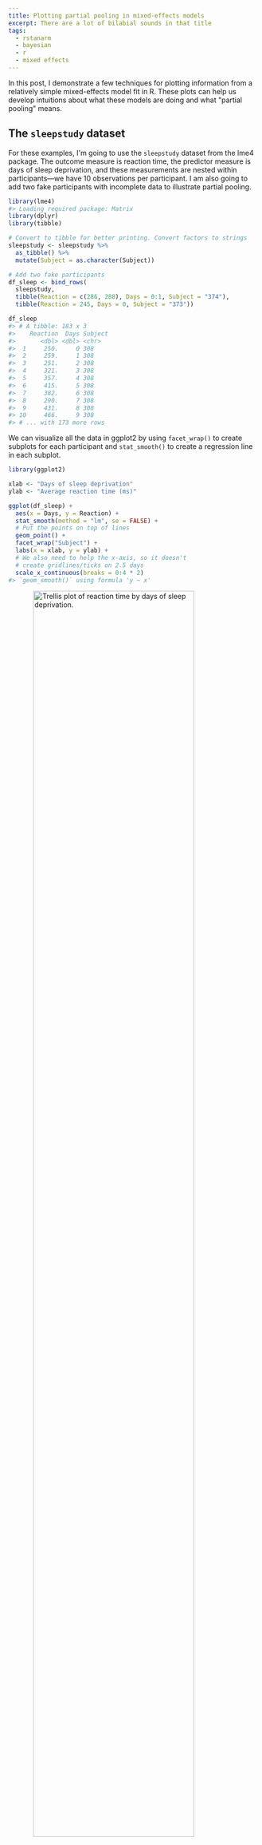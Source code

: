 ```yaml
---
title: Plotting partial pooling in mixed-effects models
excerpt: There are a lot of bilabial sounds in that title
tags:
  - rstanarm
  - bayesian
  - r
  - mixed effects
---
```




In this post, I demonstrate a few techniques for plotting information from a
relatively simple mixed-effects model fit in R. These plots can help us develop 
intuitions about what these models are doing and what "partial pooling" means.


## The `sleepstudy` dataset

For these examples, I'm going to use the `sleepstudy` dataset from the lme4
package. The outcome measure is reaction time, the predictor measure is days of
sleep deprivation, and these measurements are nested within participants—we
have 10 observations per participant. I am also going to add two fake
participants with incomplete data to illustrate partial pooling.


```r
library(lme4)
#> Loading required package: Matrix
library(dplyr)
library(tibble)

# Convert to tibble for better printing. Convert factors to strings
sleepstudy <- sleepstudy %>% 
  as_tibble() %>% 
  mutate(Subject = as.character(Subject))

# Add two fake participants
df_sleep <- bind_rows(
  sleepstudy,
  tibble(Reaction = c(286, 288), Days = 0:1, Subject = "374"),
  tibble(Reaction = 245, Days = 0, Subject = "373"))

df_sleep
#> # A tibble: 183 x 3
#>    Reaction  Days Subject
#>       <dbl> <dbl> <chr>  
#>  1     250.     0 308    
#>  2     259.     1 308    
#>  3     251.     2 308    
#>  4     321.     3 308    
#>  5     357.     4 308    
#>  6     415.     5 308    
#>  7     382.     6 308    
#>  8     290.     7 308    
#>  9     431.     8 308    
#> 10     466.     9 308    
#> # ... with 173 more rows
```

We can visualize all the data in ggplot2 by using `facet_wrap()` to create
subplots for each participant and `stat_smooth()` to create a regression line
in each subplot.


```r
library(ggplot2)

xlab <- "Days of sleep deprivation"
ylab <- "Average reaction time (ms)"

ggplot(df_sleep) + 
  aes(x = Days, y = Reaction) + 
  stat_smooth(method = "lm", se = FALSE) +
  # Put the points on top of lines
  geom_point() +
  facet_wrap("Subject") +
  labs(x = xlab, y = ylab) + 
  # We also need to help the x-axis, so it doesn't 
  # create gridlines/ticks on 2.5 days
  scale_x_continuous(breaks = 0:4 * 2)
#> `geom_smooth()` using formula 'y ~ x'
```

<img src="/figs/2017-06-22-plotting-partial-pooling-in-mixed-effects-models/facet-plot-1.png" title="Trellis plot of reaction time by days of sleep deprivation." alt="Trellis plot of reaction time by days of sleep deprivation." width="80%" style="display: block; margin: auto;" />

By the way, ggplot2 doesn't draw the regression lines outside of the range of
the data unless we set `fullrange = TRUE`. That's a helpful feature for 374!


**Update: Douglas Bates did it first.** Someone sent me a link to [a slide deck by 
Douglas Bates](http://lme4.r-forge.r-project.org/slides/2011-03-16-Amsterdam/2Longitudinal.pdf), 
lead author of the lme4 package, where he has some plots just like the ones I demo 
in this post. He uses the `sleepstudy` dataset too---it's his R package and his 
teaching dataset, after all---so the similarities are uncanny but accidental. 
Origin of this post: I was [asked on twitter](https://twitter.com/tcarpenter216/status/870746903889170432) 
how to make a facet plot of a mixed effects model, [wrote up a quick 
demo](http://rpubs.com/tjmahr/ggplot2-lme4-facet-plot) using the convenient 
`sleepstudy` dataset, and then fleshed that demo into a tutorial. By using his 
teaching dataset to illustrate some partial pooling concepts, I ended up 
recreating some of his work on accident. :grimacing: [_Sept. 14, 2017_] 
{: .notice--info}

## Complete pooling and no pooling models

Each one of these panels plotted above shows an independently estimated
regression line. This approach to fitting a separate line for each participant
is sometimes called the **no pooling** model because none of the information
from different participants is combined or _pooled_ together.

We fit a separate line for each cluster of data, unaware
that any of the other participants exist. The `lmList()` function in `lme4`
automates this process.


```r
df_no_pooling <- lmList(Reaction ~ Days | Subject, df_sleep) %>% 
  coef() %>% 
  # Subject IDs are stored as row-names. Make them an explicit column
  rownames_to_column("Subject") %>% 
  rename(Intercept = `(Intercept)`, Slope_Days = Days) %>% 
  add_column(Model = "No pooling") %>% 
  # Remove the participant who only had one data-point
  filter(Subject != "373")

head(df_no_pooling)
#>   Subject Intercept Slope_Days      Model
#> 1     308  244.1927  21.764702 No pooling
#> 2     309  205.0549   2.261785 No pooling
#> 3     310  203.4842   6.114899 No pooling
#> 4     330  289.6851   3.008073 No pooling
#> 5     331  285.7390   5.266019 No pooling
#> 6     332  264.2516   9.566768 No pooling
```

In contrast, we might consider a **complete pooling** model where all the
information from the participants is combined together. We fit a single line for
the combined data set, unaware that the data came from different participants.


```r
# Fit a model on all the data pooled together
m_pooled <- lm(Reaction ~ Days, df_sleep) 

# Repeat the intercept and slope terms for each participant
df_pooled <- tibble(
  Model = "Complete pooling",
  Subject = unique(df_sleep$Subject),
  Intercept = coef(m_pooled)[1], 
  Slope_Days = coef(m_pooled)[2]
)

head(df_pooled)
#> # A tibble: 6 x 4
#>   Model            Subject Intercept Slope_Days
#>   <chr>            <chr>       <dbl>      <dbl>
#> 1 Complete pooling 308          252.       10.3
#> 2 Complete pooling 309          252.       10.3
#> 3 Complete pooling 310          252.       10.3
#> 4 Complete pooling 330          252.       10.3
#> 5 Complete pooling 331          252.       10.3
#> 6 Complete pooling 332          252.       10.3
```

We can compare these two approaches. Instead of calculating the regression lines
with `stat_smooth()`, we can use  `geom_abline()` to draw the lines from our 
dataframe of intercept and slope parameters.


```r
# Join the raw data so we can use plot the points and the lines.
df_models <- bind_rows(df_pooled, df_no_pooling) %>% 
  left_join(df_sleep, by = "Subject")

p_model_comparison <- ggplot(df_models) + 
  aes(x = Days, y = Reaction) + 
  # Set the color mapping in this layer so the points don't get a color
  geom_abline(
    aes(intercept = Intercept, slope = Slope_Days, color = Model),
    size = .75
  ) + 
  geom_point() +
  facet_wrap("Subject") +
  labs(x = xlab, y = ylab) + 
  scale_x_continuous(breaks = 0:4 * 2) + 
  # Fix the color palette 
  scale_color_brewer(palette = "Dark2") + 
  theme(legend.position = "top", legend.justification = "left")

p_model_comparison
```

<img src="/figs/2017-06-22-plotting-partial-pooling-in-mixed-effects-models/pooling-vs-no-pooling-1.png" title="Same trellis plot as above but with two regression lines per subplot to compare the two models." alt="Same trellis plot as above but with two regression lines per subplot to compare the two models." width="80%" style="display: block; margin: auto;" />

If we stare at this plot, a few things become apparent. The complete pooling 
model estimates a single line, and we see that same line drawn on every facet. 
One advantage is that the model can make a guess about the line for 373 who only
has one observation. That model looks pretty terrible elsewhere&mdash;309, 310,
etc.&mdash;because nobody is perfectly average. In contrast, the no pooling model can
follow the data, fitting the sharp trend upwards in 308 and even capturing the
negative slope in 335.

(Here's a fun question: Which approach has the better guess for 374's line?)

The no pooling model cannot make a guess about 373. In [_Statistical
Rethinking_](http://xcelab.net/rm/statistical-rethinking/), McElreath says these 
models have amnesia 😯:

> Many statistical models also have anterograde amnesia. As the models move from
> one cluster—individual, group, location—in the data to another, estimating
> parameters for each cluster, they forget everything about the previous
> clusters. They behave this way, because the assumptions force them to. Any of
> the models from previous chapters that used dummy variables to handle
> categories are programmed for amnesia. These models implicitly assume that
> nothing learned about any one category informs estimates for the other
> categories—the parameters are independent of one another and learn from
> completely separate portions of the data. This would be like forgetting you
> had ever been in a café, each time you go to a new café. Cafés do differ, but
> they are also alike.

Once the no pooling model draws the line for 372, and it completely forgets
everything it has seen and moves on to 373. It has to skip 373 because it cannot
estimate a line from a single point, and it moves on.



## Improving estimates with a mixed-effects model

We can do better with mixed-effects models. In these models, we pool information
from all the lines together to improve our estimates of each individual line.
This approach is sometimes called **partial pooling**. In particular, after
seeing the 18 trend lines for the participants with complete data, we can make
an informed guess about the trend lines for the two participants with incomplete
data.

We can fit a classical mixed-effects model with the lme4 package:


```r
m <- lmer(Reaction ~ 1 + Days + (1 + Days | Subject), df_sleep)
arm::display(m)
#> lmer(formula = Reaction ~ 1 + Days + (1 + Days | Subject), data = df_sleep)
#>             coef.est coef.se
#> (Intercept) 252.54     6.43 
#> Days         10.45     1.54 
#> 
#> Error terms:
#>  Groups   Name        Std.Dev. Corr 
#>  Subject  (Intercept) 24.14         
#>           Days         5.92    0.07 
#>  Residual             25.48         
#> ---
#> number of obs: 183, groups: Subject, 20
#> AIC = 1783.4, DIC = 1787.8
#> deviance = 1779.6
```

The first two `coef.est` items are the "fixed effects" estimates; they reflect
the average intercept and slope parameters. For this example, the values are 
practically the same as the complete-pooling estimates. This model assumes that 
each participant's individual intercept and slope parameters are deviations 
from this average, and these random deviations drawn from a distribution of 
possible intercept and slope parameters. These are "randomly varying" or "random
effects". The information in the `Error terms` area describes the distribution 
of the effects. Because we have both fixed and random effects, 
we have a "mixed-effects" model. Hence the name.

To visualize these estimates, we extract each participant's intercept and slope
using `coef()`.


```r
# Make a dataframe with the fitted effects
df_partial_pooling <- coef(m)[["Subject"]] %>% 
  rownames_to_column("Subject") %>% 
  as_tibble() %>% 
  rename(Intercept = `(Intercept)`, Slope_Days = Days) %>% 
  add_column(Model = "Partial pooling")

head(df_partial_pooling)
#> # A tibble: 6 x 4
#>   Subject Intercept Slope_Days Model          
#>   <chr>       <dbl>      <dbl> <chr>          
#> 1 308          254.      19.6  Partial pooling
#> 2 309          212.       1.73 Partial pooling
#> 3 310          213.       4.91 Partial pooling
#> 4 330          275.       5.64 Partial pooling
#> 5 331          274.       7.39 Partial pooling
#> 6 332          261.      10.2  Partial pooling
```

Update the previous plot with a dataframe of all three models' estimates.


```r
df_models <- bind_rows(df_pooled, df_no_pooling, df_partial_pooling) %>% 
  left_join(df_sleep, by = "Subject")

# Replace the data-set of the last plot
p_model_comparison %+% df_models
```

<img src="/figs/2017-06-22-plotting-partial-pooling-in-mixed-effects-models/partial-pooling-vs-others-1.png" title="Update of previous plot with partially pooled regression lines added." alt="Update of previous plot with partially pooled regression lines added." width="80%" style="display: block; margin: auto;" />

Most of the time, the no pooling and partial pooling lines are on top of each
other. But when the two differ, it's because the partial pooling model's line is
pulled slightly towards the complete-pooling line.

We can appreciate the differences by zooming in on some participants.


```r
df_zoom <- df_models %>% 
  filter(Subject %in% c("335", "350", "373", "374"))

p_model_comparison %+% df_zoom
```

<img src="/figs/2017-06-22-plotting-partial-pooling-in-mixed-effects-models/zoomed-in-partial-pooling-1.png" title="Trellis plot of four participants to highlight the fine differences among the regression lines." alt="Trellis plot of four participants to highlight the fine differences among the regression lines." width="80%" style="display: block; margin: auto;" />

The negative line for 335 from the no pooling model gets a flatter slope in the 
partial pooling model. The model knows that negative trends are rather unlikely,
so the it hedges its bets and pulls that line towards the group average. 
Something similar happens with 350 where a sharp slope is slightly attenuated. 
For the participants with incomplete data, the partial pooling model is much
more like the complete pooling model. The complete pooling and the partial
pooling lines are basically parallel&mdash;i.e, they have the same slope. That's a
reasonable guess given so little information.


## It's shrinkage

The partial pooling model pulls more extreme estimates towards an overall 
average. We can visualize this effect by plotting a scatterplot of intercept and
slope parameters from each model and connecting estimates for the same
participant.


```r
# Also visualize the point for the fixed effects
df_fixef <- tibble(
  Model = "Partial pooling (average)",
  Intercept = fixef(m)[1],
  Slope_Days = fixef(m)[2]
)

# Complete pooling / fixed effects are center of gravity in the plot
df_gravity <- df_pooled %>% 
  distinct(Model, Intercept, Slope_Days) %>% 
  bind_rows(df_fixef)
df_gravity
#> # A tibble: 2 x 3
#>   Model                     Intercept Slope_Days
#>   <chr>                         <dbl>      <dbl>
#> 1 Complete pooling               252.       10.3
#> 2 Partial pooling (average)      253.       10.5

df_pulled <- bind_rows(df_no_pooling, df_partial_pooling)

ggplot(df_pulled) + 
  aes(x = Intercept, y = Slope_Days, color = Model, shape = Model) + 
  geom_point(size = 2) + 
  geom_point(
    data = df_gravity, 
    size = 5,
    # Prevent size-5 point from showing in legend keys
    show.legend = FALSE
  ) + 
  # Draw an arrow connecting the observations between models
  geom_path(
    aes(group = Subject, color = NULL), 
    arrow = arrow(length = unit(.02, "npc")),
    show.legend = FALSE
  ) + 
  # Use ggrepel to jitter the labels away from the points
  ggrepel::geom_text_repel(
    aes(label = Subject, color = NULL), 
    data = df_no_pooling,
    show.legend = FALSE
  ) + 
  # Don't forget 373
  ggrepel::geom_text_repel(
    aes(label = Subject, color = NULL), 
    data = filter(df_partial_pooling, Subject == "373"),
    show.legend = FALSE
  ) + 
  theme(
    legend.position = "bottom", 
    legend.justification = "right"
  ) + 
  ggtitle("Pooling of regression parameters") + 
  xlab("Intercept estimate") + 
  ylab("Slope estimate") + 
  scale_shape_manual(values = c(15:18)) +
  scale_color_brewer(palette = "Dark2") 
```

<img src="/figs/2017-06-22-plotting-partial-pooling-in-mixed-effects-models/shrinkage-plot-1.png" title="Scatterplot of the model parameters showing how estimates from the no pooling model are pulled towards the completely pooled value." alt="Scatterplot of the model parameters showing how estimates from the no pooling model are pulled towards the completely pooled value." width="80%" style="display: block; margin: auto;" />

The average intercept and slope act like a center of gravity, pulling values
parameter estimates towards it. Hmm, maybe gravity is not quite the right
analogy, because the pull is greater for more extreme values. The lines near
that center point are very short; they get adjusted very little. The
lines in general get longer as we move away from the complete pooling
estimate. The fewer the observations in a cluster (here, participants), the more
information is borrowed from other clusters, and the greater the pull towards
the average estimate. Participant 373 had one observation, so their slope
estimate is the average. Likewise, 374 had only two observations, so they get
pulled the farthest and receive a slope estimate near the overall average.

This effect is sometimes called _shrinkage_, because more extreme values
shrinkage are pulled towards a more reasonable, more average value. In [the lme4
book](http://lme4.r-forge.r-project.org/), Douglas Bates provides an alternative 
to _shrinkage_:

> The term "shrinkage" may have negative connotations. John Tukey preferred to
> refer to the process as the estimates for individual subjects "borrowing
> strength" from each other. This is a fundamental difference in the models
> underlying mixed-effects models versus strictly fixed effects models. In a
> mixed-effects model we assume that the levels of a grouping factor are a
> selection from a population and, as a result, can be expected to share
> characteristics to some degree. Consequently, the predictions from a
> mixed-effects model are attenuated relative to those from strictly
> fixed-effects models.

Shrinkage, borrowing strength 💪 ... Another term would also
be *regularization* if we think about how the model avoids overfitting by the
taming extreme estimates.

**This feature is why I use mixed effects models in my work.** If I have a 
speech discrimination experiment and I want to describe a child's speech 
perception ability, I am going to use the partially pooled, shrunken, 
strength-borrowing, regularized, model-derived estimate of their ability, 
because it uses more information. It's that simple to me. Other disciplines
might highlight other reasons to use these models, but for me, it's partially
pooling information that's the most attractive feature.



## A topographic map of parameters

For the next visualization, we are going to visualize the distribution of 
randomly varying effects. Honestly, I am partly including it just so that I
have a working ggplot2 version of how to make this plot online. It's not a 
routine visualization, but it reveals a little more about where estimates are 
being pulled towards.

I already remarked that the model estimates a distribution of intercept and 
slope effects. We know where the center of that distribution is: It's the fixed 
effects estimate, the center of gravity in the last plot. What the model also 
needs to estimate is the variability/spread of values around that center. Also,
intercepts and slopes might be correlated: Maybe the effect of an additional day
on reaction time is diminished for participants who are slower to respond in
general. So, the model also estimates the correlation of those effects too.

Imagine that the last plot is a landscape, and fixed effects point is the peak 
of a hill. What were are going to do is draw a topographic map with contour 
lines to show different elevation regions on that hill.

First, we need to extract the covariance matrix estimated by the model.


```r
# Extract the matrix
cov_mat <- VarCorr(m)[["Subject"]]

# Strip off some details so that just the useful part is printed
attr(cov_mat, "stddev") <- NULL
attr(cov_mat, "correlation") <- NULL
cov_mat
#>             (Intercept)      Days
#> (Intercept)  582.717345  9.897673
#> Days           9.897673 35.033088
```

The `ellipse()` function takes a covariance matrix, a center value, and
quantile/confidence level and returns the points from an oval around the center
at the given confidence level. We create five ellipses for different 
quantile levels.


```r
library(ellipse)
#> 
#> Attaching package: 'ellipse'
#> The following object is masked from 'package:graphics':
#> 
#>     pairs

# Helper function to make a data-frame of ellipse points that 
# includes the level as a column
make_ellipse <- function(cov_mat, center, level) {
  ellipse(cov_mat, centre = center, level = level) %>%
    as.data.frame() %>%
    add_column(level = level) %>% 
    as_tibble()
}

center <- fixef(m)
levels <- c(.1, .3, .5, .7, .9)

# Create an ellipse dataframe for each of the levels defined 
# above and combine them
df_ellipse <- levels %>%
  purrr::map_df(~ make_ellipse(cov_mat, center, level = .x)) %>% 
  rename(Intercept = `(Intercept)`, Slope_Days = Days)

df_ellipse
#> # A tibble: 500 x 3
#>    Intercept Slope_Days level
#>        <dbl>      <dbl> <dbl>
#>  1      261.       12.4   0.1
#>  2      260.       12.6   0.1
#>  3      260.       12.7   0.1
#>  4      259.       12.8   0.1
#>  5      258.       12.8   0.1
#>  6      258.       12.9   0.1
#>  7      257.       13.0   0.1
#>  8      257.       13.0   0.1
#>  9      256.       13.1   0.1
#> 10      255.       13.1   0.1
#> # ... with 490 more rows
```

Then we add them onto our previous plot.


```r
ggplot(df_pulled) + 
  aes(x = Intercept, y = Slope_Days, color = Model, shape = Model) + 
  # Draw contour lines from the distribution of effects
  geom_path(
    aes(group = level, color = NULL, shape = NULL), 
    data = df_ellipse, 
    linetype = "dashed", 
    color = "grey40"
  ) + 
  geom_point(
    aes(shape = Model),
    data = df_gravity, 
    size = 5,
    show.legend = FALSE
  ) + 
  geom_point(size = 2) + 
  geom_path(
    aes(group = Subject, color = NULL), 
    arrow = arrow(length = unit(.02, "npc")),
    show.legend = FALSE
  ) + 
  theme(
    legend.position = "bottom", 
    legend.justification = "right"
  ) + 
  ggtitle("Topographic map of regression parameters") + 
  xlab("Intercept estimate") + 
  ylab("Slope estimate") + 
  scale_color_brewer(palette = "Dark2") +
  scale_shape_manual(values = c(15:18))
```

<img src="/figs/2017-06-22-plotting-partial-pooling-in-mixed-effects-models/topgraphic-map-1-1.png" title="The scatterplot of shrinkage of regression parameters updated with contour lines to show different confidence regions." alt="The scatterplot of shrinkage of regression parameters updated with contour lines to show different confidence regions." width="80%" style="display: block; margin: auto;" />

The ellipses provide a little more information about where the estimates are 
being pulled. Even if some of the points are not being pulled directly towards 
the center of gravity, nearly all of them are being pulled into a higher
confidence region.

There are a few tweaks we might consider for this plot. I don't think the ovals 
need to be contained in the plot. The points are more important, and the 
plotting boundaries should be set with respect to the points. We can redefine 
the limits by using `coord_cartesian()`. (Your aesthetic preferences may differ.
That's fine.)


```r
last_plot() +
  coord_cartesian(
    xlim = range(df_pulled$Intercept), 
    ylim = range(df_pulled$Slope_Days),
    expand = TRUE
  ) 
```

<img src="/figs/2017-06-22-plotting-partial-pooling-in-mixed-effects-models/topographic-map-2-1.png" title="Tweak of the above plot to cut off some of the ellipses so the focus is on the data." alt="Tweak of the above plot to cut off some of the ellipses so the focus is on the data." width="80%" style="display: block; margin: auto;" />

To go all out 😎, let's also label the contours with the
confidence levels. I see that the lower left area is relatively free of points,
so I can place the labels there. I filter down to just the ellipse points in the
bottom 25% of *x* and *y* values. That will keep points in that lower left
quadrant. Then I find the (*x*, *y*) point with the farthest distance from the
center as the location for my label. I make it sound so easy but it took a lot
of trial and error (including an an attempt to use cosines).


```r
# Euclidean distance
contour_dist <- function(xs, ys, center_x, center_y) {
  x_diff <- (center_x - xs) ^ 2
  y_diff <- (center_y - ys) ^ 2
  sqrt(x_diff + y_diff)
}

# Find the point to label in each ellipse.
df_label_locations <- df_ellipse %>% 
  group_by(level) %>%
  filter(
    Intercept < quantile(Intercept, .25), 
    Slope_Days < quantile(Slope_Days, .25)
  ) %>% 
  # Compute distance from center.
  mutate(
    dist = contour_dist(Intercept, Slope_Days, fixef(m)[1], fixef(m)[2])
  ) %>% 
  # Keep smallest values.
  top_n(-1, wt = dist) %>% 
  ungroup()

# Tweak the last plot one more time!
last_plot() +
  geom_text(
    aes(label = level, color = NULL, shape = NULL), 
    data = df_label_locations, 
    nudge_x = .5, 
    nudge_y = .8, 
    size = 3.5, 
    color = "grey40"
  )
```

<img src="/figs/2017-06-22-plotting-partial-pooling-in-mixed-effects-models/topographic-map-3-1.png" title="Final variant of the above plot with the confidence regions labelled." alt="Final variant of the above plot with the confidence regions labelled." width="80%" style="display: block; margin: auto;" />

Are you feeling satisfied? I feel satisfied.


## Bonus: Plotting lines from a Bayesian mixed effects model

This last part is more of a code demo than a walkthrough. I call myself a
Bayesian. Visualizing uncertainty is [one of my things
here](/visualizing-uncertainty-rstanarm/), so I would be remiss if I didn't also
demo how to do some plots using posterior samples. 

Conceptually, the classical model above estimated a single set of partially 
pooled regression lines. With the Bayesian model, we can sample from a posterior
distribution of partially pooled regression lines. Instead of one line for each 
participant, there's an entire distribution of them for each participant. This
distribution lets us quantify our uncertainty about each part of our model.

First, we fit the model in RStanARM with weakly informative priors. 


```r
library(rstanarm)
#> Loading required package: Rcpp
#> This is rstanarm version 2.21.1
#> - See https://mc-stan.org/rstanarm/articles/priors for changes to default priors!
#> - Default priors may change, so it's safest to specify priors, even if equivalent to the defaults.
#> - For execution on a local, multicore CPU with excess RAM we recommend calling
#>   options(mc.cores = parallel::detectCores())
```


```r
# Update 2021-02: Prior to mid-2020 priors were autoscaled (so `autoscale =
# TRUE`) was implicity set. But now they are no longer autoscaled. The code has
# been updated to use the autoscaling.
b <- stan_glmer(
  Reaction ~ Days + (Days | Subject),
  family = gaussian(),
  data = df_sleep,
  prior = normal(0, 2, autoscale = TRUE),
  prior_intercept = normal(0, 5, autoscale = TRUE),
  prior_covariance = decov(regularization = 2),
  prior_aux = cauchy(0, 1, autoscale = TRUE), 
  # reproducible blogging
  seed = 20211116
)
```

We get a similar overview as `arm::display()` when we print the model.


```r
b
#> stan_glmer
#>  family:       gaussian [identity]
#>  formula:      Reaction ~ Days + (Days | Subject)
#>  observations: 183
#> ------
#>             Median MAD_SD
#> (Intercept) 252.3    6.2 
#> Days         10.4    1.7 
#> 
#> Auxiliary parameter(s):
#>       Median MAD_SD
#> sigma 25.7    1.6  
#> 
#> Error terms:
#>  Groups   Name        Std.Dev. Corr
#>  Subject  (Intercept) 24           
#>           Days         7       0.06
#>  Residual             26           
#> Num. levels: Subject 20 
#> 
#> ------
#> * For help interpreting the printed output see ?print.stanreg
#> * For info on the priors used see ?prior_summary.stanreg
```

We have posterior distribution of values now! That means instead of one "center 
of gravity" point, we have 4,000 plausible points for our central value. The 
center of our former contour plot has its own contour plot. That's Bayes for 
you. We can plot that easily with `stat_density_2d()`. We set the coordinate
limits to be the same as the last plot, just so that we don't exaggerate the
uncertainty around the central point by drawing a gigantic contour surface.


```r
# Get a dataframe: One row per posterior sample
df_posterior <- b %>% 
  as.data.frame() %>% 
  as_tibble()

ggplot(df_posterior) + 
  aes(x = `(Intercept)`, y = `Days`) + 
  # Calculate the density
  stat_density_2d(aes(fill = stat(level)), geom = "polygon") +
  ggtitle("Where's the average intercept and slope?") + 
  xlab("Estimate for average intercept") + 
  ylab("Estimate for average slope") +
  # Use the same coordinate limits as last plot
  coord_cartesian(
    xlim = range(df_pulled$Intercept), 
    ylim = range(df_pulled$Slope_Days),
    expand = TRUE
  ) + 
  guides(fill = "none")
```

<img src="/figs/2017-06-22-plotting-partial-pooling-in-mixed-effects-models/posterior-of-central-point-1.png" title="Contour map of the posterior values of the average intercept and slope values." alt="Contour map of the posterior values of the average intercept and slope values." width="80%" style="display: block; margin: auto;" />

For each participant, we have 4,000 partially-pooled regression lines too, so we
can visualize our uncertainty for each participant's individual regression line.

Let's finish by drawing a sample of those lines for a faceted plot. We have to
do a bunch of data wrangling to get a dataframe with one row per subject per 
posterior sample.


```r
# For each sample, add the average intercept and average slope values to each
# participant's deviation from that average. These yields the intercept and
# slope parameters for each participant.
df_effects <- df_posterior %>%
  # Find all the columns with the pattern "b[(Intercept". Add the column
  # df_posterior$`(Intercept)` to each of those columns.
  mutate_at(
    .vars = vars(matches("b\\[\\(Intercept")), 
    .funs = ~ . + df_posterior$`(Intercept)`
  ) %>%
  # Again for slope
  mutate_at(
    .vars = vars(matches("b\\[Day")), 
    .funs = ~ . + df_posterior$Days
  )

# Convert to a long format
df_long_effects <- df_effects %>%
  select(matches("b\\[")) %>%
  rowid_to_column("draw") %>%
  tidyr::gather(Parameter, Value, -draw)

# Extract the effect type and subject number from each parameter name
df_long_effects$Type <- df_long_effects$Parameter %>%
  stringr::str_detect("Intercept") %>%
  ifelse(., "Intercept", "Slope_Day")

df_long_effects$Subject <- df_long_effects$Parameter %>%
  stringr::str_extract("\\d\\d\\d")

df_long_effects <- df_long_effects %>% 
  select(draw, Subject, Effect = Type, Value)

# Finally!
df_long_effects
#> # A tibble: 160,000 x 4
#>     draw Subject Effect    Value
#>    <int> <chr>   <chr>     <dbl>
#>  1     1 308     Intercept  256.
#>  2     2 308     Intercept  264.
#>  3     3 308     Intercept  251.
#>  4     4 308     Intercept  258.
#>  5     5 308     Intercept  249.
#>  6     6 308     Intercept  258.
#>  7     7 308     Intercept  243.
#>  8     8 308     Intercept  254.
#>  9     9 308     Intercept  266.
#> 10    10 308     Intercept  236.
#> # ... with 159,990 more rows
```

Now that we have the data in the right shape, we are going randomly choose 50
posterior samples and plot those lines alongside the observed data.


```r
df_samples <- df_long_effects %>%
  filter(draw %in% sample(1:4000, size = 50)) %>%
  tidyr::spread(Effect, Value)
df_samples
#> # A tibble: 1,000 x 4
#>     draw Subject Intercept Slope_Day
#>    <int> <chr>       <dbl>     <dbl>
#>  1    62 308          258.    20.9  
#>  2    62 309          246.    -4.20 
#>  3    62 310          229.     0.402
#>  4    62 330          286.     4.46 
#>  5    62 331          273.     6.60 
#>  6    62 332          275.     9.55 
#>  7    62 333          270.    10.6  
#>  8    62 334          242.    10.3  
#>  9    62 335          244.     1.95 
#> 10    62 337          282.    19.2  
#> # ... with 990 more rows

ggplot(df_sleep) +
  aes(x = Days, y = Reaction) +
  geom_abline(
    aes(intercept = Intercept, slope = Slope_Day), 
    data = df_samples, 
    color = "#3366FF", 
    alpha = .1
  ) +
  geom_point() +
  facet_wrap("Subject") + 
  scale_x_continuous(breaks = 0:4 * 2) + 
  labs(x = xlab, y = ylab) 
```

<img src="/figs/2017-06-22-plotting-partial-pooling-in-mixed-effects-models/posterior-of-indvidual-lines-1.png" title="Final trellis plot updated to show 50 regression lines for each participant. The lines fan out for the two participants with incomplete data." alt="Final trellis plot updated to show 50 regression lines for each participant. The lines fan out for the two participants with incomplete data." width="80%" style="display: block; margin: auto;" />

For the participants with complete data, the lines pile up and form a narrow 
band, indicating a low degree of uncertainty. In the final two panels, however,
we only have limited data, and the sample of lines fan out and cover many
different plausible trajectories.

The uncertainty is more dramatic if we draw a contour plot for each
participant&mdash;basically, drawing each participants' mostly likely locations in
the landscape of parameter values.


```r
ggplot(df_long_effects %>% tidyr::spread(Effect, Value)) + 
  aes(x = Intercept, y = Slope_Day) + 
  stat_density_2d(
    aes(fill = stat(level)), 
    geom = "polygon", 
    # normalized density so all colors appear in each plot
    contour_var = "ndensity"
  ) +
  facet_wrap("Subject") + 
  xlab("Intercept estimate") + 
  ylab("Slope estimate") +
  guides(fill = "none")
```

<img src="/figs/2017-06-22-plotting-partial-pooling-in-mixed-effects-models/posterior-of-indvidual-parameters-1.png" title="Density contour plots for each participant to visualize the larger uncertainty in the participants with incomplete data." alt="Density contour plots for each participant to visualize the larger uncertainty in the participants with incomplete data." width="80%" style="display: block; margin: auto;" />

For 373 and 374, the contour regions/ink-splats are very tall: A lot of slope
values are plausible. The region for 374 is more off center and slightly narrow
than that of 373: That extra data point matters.

***

Funnily enough, this post started as a quick write-up of a [demo I 
wrote](http://rpubs.com/tjmahr/ggplot2-lme4-facet-plot), but it kind of spiraled
out of control. I hope this write-up helps students and users understand
mixed-effects models at a more intuitive level.

I had formally learned about these models twice in graduate school. In 
psychology, we were told to use them if we wanted to make inferences about a 
larger population of subjects or stimulus items. In educational psychology, we 
were told to use them to capture the sources of variances in a nested data-set:
Kids nested in classrooms nested in schools, etc.
It wasn't until I taught myself Bayesian stats that I learned about third reason
to use them: They pool information across different units, providing regularized
model estimates. I find this rationale most intuitive. The [Gelman and Hill
book](http://amzn.to/2rVRZmw) and [_Statistical
Rethinking_](http://amzn.to/2ty0C3T) both discuss the partial pooling
description of these models. (Ooooh, as I added the _Rethinking_ link, I just
noticed that I created a ggplot2 version of the plot from the cover of that
book. 😆)






***

*Last knitted on 2021-11-16. [Source code on
GitHub](https://github.com/tjmahr/tjmahr.github.io/blob/master/_R/2017-06-22-plotting-partial-pooling-in-mixed-effects-models.Rmd).*[^si] 

[^si]: 
    
    ```r
    sessioninfo::session_info()
    #> - Session info  --------------------------------------------------------------
    #>  hash: man pilot: medium skin tone, hammer, potable water
    #> 
    #>  setting  value
    #>  version  R version 4.1.2 (2021-11-01)
    #>  os       Windows 10 x64 (build 22000)
    #>  system   x86_64, mingw32
    #>  ui       RTerm
    #>  language (EN)
    #>  collate  English_United States.1252
    #>  ctype    English_United States.1252
    #>  tz       America/Chicago
    #>  date     2021-11-16
    #>  pandoc   NA
    #> 
    #> - Packages -------------------------------------------------------------------
    #>  ! package      * version    date (UTC) lib source
    #>    abind          1.4-5      2016-07-21 [1] CRAN (R 4.1.0)
    #>    arm            1.12-2     2021-10-15 [1] CRAN (R 4.1.1)
    #>    assertthat     0.2.1      2019-03-21 [1] CRAN (R 4.1.0)
    #>    base64enc      0.1-3      2015-07-28 [1] CRAN (R 4.1.0)
    #>    bayesplot      1.8.1      2021-06-14 [1] CRAN (R 4.1.0)
    #>    boot           1.3-28     2021-05-03 [2] CRAN (R 4.1.2)
    #>    callr          3.7.0      2021-04-20 [1] CRAN (R 4.1.0)
    #>    cli            3.1.0      2021-10-27 [1] CRAN (R 4.1.1)
    #>    coda           0.19-4     2020-09-30 [1] CRAN (R 4.1.0)
    #>    codetools      0.2-18     2020-11-04 [2] CRAN (R 4.1.2)
    #>    colorspace     2.0-2      2021-06-24 [1] CRAN (R 4.1.0)
    #>    colourpicker   1.1.1      2021-10-04 [1] CRAN (R 4.1.1)
    #>    crayon         1.4.2      2021-10-29 [1] CRAN (R 4.1.1)
    #>    crosstalk      1.2.0      2021-11-04 [1] CRAN (R 4.1.2)
    #>    curl           4.3.2      2021-06-23 [1] CRAN (R 4.1.0)
    #>    DBI            1.1.1      2021-01-15 [1] CRAN (R 4.1.0)
    #>    digest         0.6.28     2021-09-23 [1] CRAN (R 4.1.1)
    #>    dplyr        * 1.0.7      2021-06-18 [1] CRAN (R 4.1.0)
    #>    DT             0.20       2021-11-15 [1] CRAN (R 4.1.2)
    #>    dygraphs       1.1.1.6    2018-07-11 [1] CRAN (R 4.1.0)
    #>    ellipse      * 0.4.2      2020-05-27 [1] CRAN (R 4.1.1)
    #>    ellipsis       0.3.2      2021-04-29 [1] CRAN (R 4.1.0)
    #>    emo            0.0.0.9000 2021-10-14 [1] Github (hadley/emo@3f03b11)
    #>    evaluate       0.14       2019-05-28 [1] CRAN (R 4.1.0)
    #>    fansi          0.5.0      2021-05-25 [1] CRAN (R 4.1.0)
    #>    farver         2.1.0      2021-02-28 [1] CRAN (R 4.1.0)
    #>    fastmap        1.1.0      2021-01-25 [1] CRAN (R 4.1.0)
    #>    generics       0.1.1      2021-10-25 [1] CRAN (R 4.1.1)
    #>    ggplot2      * 3.3.5      2021-06-25 [1] CRAN (R 4.1.0)
    #>    ggrepel        0.9.1      2021-01-15 [1] CRAN (R 4.1.1)
    #>    ggridges       0.5.3      2021-01-08 [1] CRAN (R 4.1.0)
    #>    git2r          0.28.0     2021-01-10 [1] CRAN (R 4.1.1)
    #>    glue           1.4.2      2020-08-27 [1] CRAN (R 4.1.1)
    #>    gridExtra      2.3        2017-09-09 [1] CRAN (R 4.1.0)
    #>    gtable         0.3.0      2019-03-25 [1] CRAN (R 4.1.0)
    #>    gtools         3.9.2      2021-06-06 [1] CRAN (R 4.1.0)
    #>    here           1.0.1      2020-12-13 [1] CRAN (R 4.1.0)
    #>    highr          0.9        2021-04-16 [1] CRAN (R 4.1.0)
    #>    htmltools      0.5.2      2021-08-25 [1] CRAN (R 4.1.1)
    #>    htmlwidgets    1.5.4      2021-09-08 [1] CRAN (R 4.1.1)
    #>    httpuv         1.6.3      2021-09-09 [1] CRAN (R 4.1.1)
    #>    igraph         1.2.7      2021-10-15 [1] CRAN (R 4.1.1)
    #>    inline         0.3.19     2021-05-31 [1] CRAN (R 4.1.0)
    #>    isoband        0.2.5      2021-07-13 [1] CRAN (R 4.1.0)
    #>    jsonlite       1.7.2      2020-12-09 [1] CRAN (R 4.1.0)
    #>    knitr        * 1.36       2021-09-29 [1] CRAN (R 4.1.1)
    #>    labeling       0.4.2      2020-10-20 [1] CRAN (R 4.1.0)
    #>    later          1.3.0      2021-08-18 [1] CRAN (R 4.1.1)
    #>    lattice        0.20-45    2021-09-22 [2] CRAN (R 4.1.2)
    #>    lifecycle      1.0.1      2021-09-24 [1] CRAN (R 4.1.1)
    #>    lme4         * 1.1-27.1   2021-06-22 [1] CRAN (R 4.1.0)
    #>    loo            2.4.1      2020-12-09 [1] CRAN (R 4.1.0)
    #>    lubridate      1.8.0      2021-10-07 [1] CRAN (R 4.1.1)
    #>    magrittr       2.0.1      2020-11-17 [1] CRAN (R 4.1.0)
    #>    markdown       1.1        2019-08-07 [1] CRAN (R 4.1.0)
    #>    MASS           7.3-54     2021-05-03 [2] CRAN (R 4.1.2)
    #>    Matrix       * 1.3-4      2021-06-01 [2] CRAN (R 4.1.2)
    #>    matrixStats    0.61.0     2021-09-17 [1] CRAN (R 4.1.1)
    #>    mgcv           1.8-38     2021-10-06 [2] CRAN (R 4.1.2)
    #>    mime           0.12       2021-09-28 [1] CRAN (R 4.1.1)
    #>    miniUI         0.1.1.1    2018-05-18 [1] CRAN (R 4.1.0)
    #>    minqa          1.2.4      2014-10-09 [1] CRAN (R 4.1.0)
    #>    munsell        0.5.0      2018-06-12 [1] CRAN (R 4.1.0)
    #>    nlme           3.1-153    2021-09-07 [2] CRAN (R 4.1.2)
    #>    nloptr         1.2.2.2    2020-07-02 [1] CRAN (R 4.1.1)
    #>    pillar         1.6.4      2021-10-18 [1] CRAN (R 4.1.1)
    #>    pkgbuild       1.2.0      2020-12-15 [1] CRAN (R 4.1.0)
    #>    pkgconfig      2.0.3      2019-09-22 [1] CRAN (R 4.1.0)
    #>    plyr           1.8.6      2020-03-03 [1] CRAN (R 4.1.0)
    #>    prettyunits    1.1.1      2020-01-24 [1] CRAN (R 4.1.0)
    #>    processx       3.5.2      2021-04-30 [1] CRAN (R 4.1.0)
    #>    promises       1.2.0.1    2021-02-11 [1] CRAN (R 4.1.0)
    #>    ps             1.6.0      2021-02-28 [1] CRAN (R 4.1.0)
    #>    purrr          0.3.4      2020-04-17 [1] CRAN (R 4.1.0)
    #>    R6             2.5.1      2021-08-19 [1] CRAN (R 4.1.1)
    #>    ragg           1.2.0      2021-10-30 [1] CRAN (R 4.1.1)
    #>    RColorBrewer   1.1-2      2014-12-07 [1] CRAN (R 4.1.0)
    #>    Rcpp         * 1.0.7      2021-07-07 [1] CRAN (R 4.1.0)
    #>  D RcppParallel   5.1.4      2021-05-04 [1] CRAN (R 4.1.0)
    #>    reshape2       1.4.4      2020-04-09 [1] CRAN (R 4.1.0)
    #>    rlang          0.4.12     2021-10-18 [1] CRAN (R 4.1.1)
    #>    rprojroot      2.0.2      2020-11-15 [1] CRAN (R 4.1.0)
    #>    rsconnect      0.8.24     2021-08-05 [1] CRAN (R 4.1.0)
    #>    rstan          2.21.2     2020-07-27 [1] CRAN (R 4.1.0)
    #>    rstanarm     * 2.21.1     2020-07-20 [1] CRAN (R 4.1.1)
    #>    rstantools     2.1.1      2020-07-06 [1] CRAN (R 4.1.0)
    #>    rstudioapi     0.13       2020-11-12 [1] CRAN (R 4.1.0)
    #>    scales         1.1.1      2020-05-11 [1] CRAN (R 4.1.0)
    #>    sessioninfo    1.2.1      2021-11-02 [1] CRAN (R 4.1.2)
    #>    shiny          1.7.1      2021-10-02 [1] CRAN (R 4.1.1)
    #>    shinyjs        2.0.0      2020-09-09 [1] CRAN (R 4.1.0)
    #>    shinystan      2.5.0      2018-05-01 [1] CRAN (R 4.1.1)
    #>    shinythemes    1.2.0      2021-01-25 [1] CRAN (R 4.1.0)
    #>    StanHeaders    2.21.0-7   2020-12-17 [1] CRAN (R 4.1.0)
    #>    stringi        1.7.5      2021-10-04 [1] CRAN (R 4.1.1)
    #>    stringr        1.4.0      2019-02-10 [1] CRAN (R 4.1.0)
    #>    survival       3.2-13     2021-08-24 [2] CRAN (R 4.1.2)
    #>    systemfonts    1.0.3      2021-10-13 [1] CRAN (R 4.1.1)
    #>    textshaping    0.3.6      2021-10-13 [1] CRAN (R 4.1.1)
    #>    threejs        0.3.3      2020-01-21 [1] CRAN (R 4.1.0)
    #>    tibble       * 3.1.5      2021-09-30 [1] CRAN (R 4.1.1)
    #>    tidyr          1.1.4      2021-09-27 [1] CRAN (R 4.1.1)
    #>    tidyselect     1.1.1      2021-04-30 [1] CRAN (R 4.1.0)
    #>    utf8           1.2.2      2021-07-24 [1] CRAN (R 4.1.0)
    #>    V8             3.4.2      2021-05-01 [1] CRAN (R 4.1.1)
    #>    vctrs          0.3.8      2021-04-29 [1] CRAN (R 4.1.0)
    #>    withr          2.4.2      2021-04-18 [1] CRAN (R 4.1.0)
    #>    xfun           0.27       2021-10-18 [1] CRAN (R 4.1.1)
    #>    xtable         1.8-4      2019-04-21 [1] CRAN (R 4.1.0)
    #>    xts            0.12.1     2020-09-09 [1] CRAN (R 4.1.0)
    #>    zoo            1.8-9      2021-03-09 [1] CRAN (R 4.1.0)
    #> 
    #>  [1] C:/Users/trist/Documents/R/win-library/4.1
    #>  [2] C:/Program Files/R/R-4.1.2/library
    #> 
    #>  D -- DLL MD5 mismatch, broken installation.
    #> 
    #> ------------------------------------------------------------------------------
    ```
